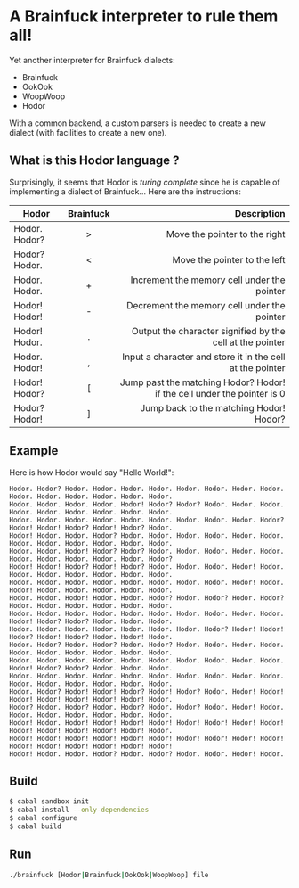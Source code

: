 # A Brainfuck interpreter to rule them all!

Yet another interpreter for Brainfuck dialects:

* Brainfuck
* OokOok
* WoopWoop
* Hodor

With a common backend, a custom parsers is needed to create a new dialect (with facilities to create a new one).

## What is this Hodor language ?

Surprisingly, it seems that Hodor is *turing complete* since he is capable of implementing a dialect of Brainfuck...
Here are the instructions:

| Hodor         | Brainfuck | Description                                                             |
| ------------- |:---------:| -----------------------------------------------------------------------:|
| Hodor. Hodor? | >         | Move the pointer to the right                                           |
| Hodor? Hodor. | <         | Move the pointer to the left                                            |
| Hodor. Hodor. | +         | Increment the memory cell under the pointer                             |
| Hodor! Hodor! | -         | Decrement the memory cell under the pointer                             |
| Hodor! Hodor. | .         | Output the character signified by the cell at the pointer               |
| Hodor. Hodor! | ,         | Input a character and store it in the cell at the pointer               |
| Hodor! Hodor? | [         | Jump past the matching Hodor? Hodor! if the cell under the pointer is 0 |
| Hodor? Hodor! | ]         | Jump back to the matching Hodor! Hodor?                                 |

## Example

Here is how Hodor would say "Hello World!":
```
Hodor. Hodor? Hodor. Hodor. Hodor. Hodor. Hodor. Hodor. Hodor. Hodor. Hodor. Hodor. Hodor. Hodor. Hodor. Hodor.
Hodor. Hodor. Hodor. Hodor. Hodor! Hodor? Hodor? Hodor. Hodor. Hodor. Hodor. Hodor. Hodor. Hodor. Hodor. Hodor.
Hodor. Hodor. Hodor. Hodor. Hodor. Hodor. Hodor. Hodor. Hodor. Hodor? Hodor! Hodor! Hodor? Hodor! Hodor? Hodor.
Hodor! Hodor. Hodor. Hodor? Hodor. Hodor. Hodor. Hodor. Hodor. Hodor. Hodor. Hodor. Hodor. Hodor. Hodor. Hodor.
Hodor. Hodor. Hodor! Hodor? Hodor? Hodor. Hodor. Hodor. Hodor. Hodor. Hodor. Hodor. Hodor. Hodor. Hodor. Hodor?
Hodor! Hodor! Hodor? Hodor! Hodor? Hodor. Hodor. Hodor. Hodor! Hodor. Hodor. Hodor. Hodor. Hodor. Hodor. Hodor.
Hodor. Hodor. Hodor. Hodor. Hodor. Hodor. Hodor. Hodor. Hodor! Hodor. Hodor! Hodor. Hodor. Hodor. Hodor. Hodor.
Hodor. Hodor. Hodor! Hodor. Hodor. Hodor? Hodor. Hodor? Hodor. Hodor? Hodor. Hodor. Hodor. Hodor. Hodor. Hodor.
Hodor. Hodor. Hodor. Hodor. Hodor. Hodor. Hodor. Hodor. Hodor. Hodor. Hodor! Hodor? Hodor? Hodor. Hodor. Hodor.
Hodor. Hodor. Hodor. Hodor. Hodor. Hodor. Hodor. Hodor? Hodor! Hodor! Hodor? Hodor! Hodor? Hodor. Hodor! Hodor.
Hodor. Hodor? Hodor. Hodor? Hodor. Hodor? Hodor. Hodor. Hodor. Hodor. Hodor. Hodor. Hodor. Hodor. Hodor. Hodor.
Hodor. Hodor. Hodor. Hodor. Hodor. Hodor. Hodor. Hodor. Hodor. Hodor. Hodor! Hodor? Hodor? Hodor. Hodor. Hodor.
Hodor. Hodor. Hodor. Hodor. Hodor. Hodor. Hodor. Hodor. Hodor. Hodor. Hodor. Hodor. Hodor. Hodor. Hodor. Hodor.
Hodor. Hodor? Hodor! Hodor! Hodor? Hodor! Hodor? Hodor. Hodor! Hodor! Hodor! Hodor! Hodor! Hodor! Hodor! Hodor.
Hodor? Hodor. Hodor? Hodor. Hodor? Hodor. Hodor? Hodor. Hodor! Hodor. Hodor. Hodor. Hodor. Hodor. Hodor. Hodor.
Hodor! Hodor. Hodor! Hodor! Hodor! Hodor! Hodor! Hodor! Hodor! Hodor! Hodor! Hodor! Hodor! Hodor! Hodor! Hodor.
Hodor! Hodor! Hodor! Hodor! Hodor! Hodor! Hodor! Hodor! Hodor! Hodor! Hodor! Hodor! Hodor! Hodor! Hodor! Hodor!
Hodor! Hodor. Hodor. Hodor? Hodor. Hodor? Hodor. Hodor. Hodor! Hodor.
```

## Build

```sh
$ cabal sandbox init
$ cabal install --only-dependencies
$ cabal configure
$ cabal build
```

## Run

```sh
./brainfuck [Hodor|Brainfuck|OokOok|WoopWoop] file
```
